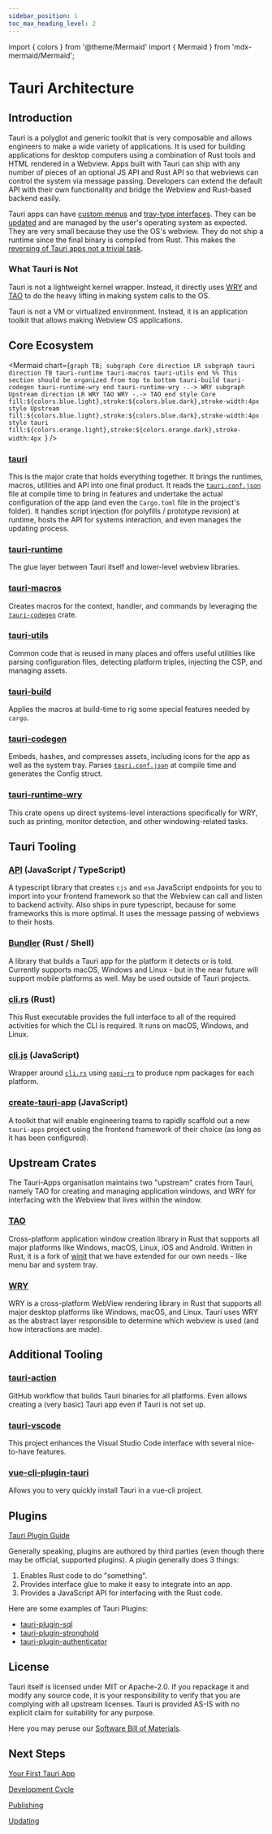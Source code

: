 ```yaml
---
sidebar_position: 1
toc_max_heading_level: 2
---
```


import { colors } from '@theme/Mermaid'
import { Mermaid } from 'mdx-mermaid/Mermaid';

# Tauri Architecture

## Introduction

Tauri is a polyglot and generic toolkit that is very composable and allows engineers to make a wide variety of applications. It is used for building applications for desktop computers using a combination of Rust tools and HTML rendered in a Webview. Apps built with Tauri can ship with any number of pieces of an optional JS API and Rust API so that webviews can control the system via message passing. Developers can extend the default API with their own functionality and bridge the Webview and Rust-based backend easily.

Tauri apps can have [custom menus](../../guides/features/menu.md) and [tray-type interfaces](../../guides/features/system-tray.md). They can be [updated](../../guides/distribution/updater.md) and are managed by the user's operating system as expected. They are very small because they use the OS's webview. They do not ship a runtime since the final binary is compiled from Rust. This makes the [reversing of Tauri apps not a trivial task](./security.md).

### What Tauri is Not

Tauri is not a lightweight kernel wrapper. Instead, it directly uses [WRY](#wry) and [TAO](#tao) to do the heavy lifting in making system calls to the OS.

Tauri is not a VM or virtualized environment. Instead, it is an application toolkit that allows making Webview OS applications.

## Core Ecosystem

<!-- prettier-ignore-start -->

<Mermaid chart={`graph TB;
    subgraph Core
    direction LR
    subgraph tauri
    direction TB
    tauri-runtime
    tauri-macros
    tauri-utils
    end
    %% This section should be organized from top to bottom
    tauri-build
    tauri-codegen
    tauri-runtime-wry
    end
    tauri-runtime-wry -.-> WRY
    subgraph Upstream
    direction LR
    WRY
    TAO
    WRY -.-> TAO
    end
    style Core fill:${colors.blue.light},stroke:${colors.blue.dark},stroke-width:4px
    style Upstream fill:${colors.blue.light},stroke:${colors.blue.dark},stroke-width:4px
    style tauri fill:${colors.orange.light},stroke:${colors.orange.dark},stroke-width:4px
`} />

<!-- prettier-ignore-end -->

### [tauri](https://github.com/tauri-apps/tauri/tree/dev/core/tauri)

This is the major crate that holds everything together. It brings the runtimes, macros, utilities and API into one final product. It reads the [`tauri.conf.json`](../../api/config.md) file at compile time to bring in features and undertake the actual configuration of the app (and even the `Cargo.toml` file in the project's folder). It handles script injection (for polyfills / prototype revision) at runtime, hosts the API for systems interaction, and even manages the updating process.

### [tauri-runtime](https://github.com/tauri-apps/tauri/tree/dev/core/tauri-runtime)

The glue layer between Tauri itself and lower-level webview libraries.

### [tauri-macros](https://github.com/tauri-apps/tauri/tree/dev/core/tauri-macros)

Creates macros for the context, handler, and commands by leveraging the [`tauri-codegen`](https://github.com/tauri-apps/tauri/tree/dev/core/tauri-codegen) crate.

### [tauri-utils](https://github.com/tauri-apps/tauri/tree/dev/core/tauri-utils)

Common code that is reused in many places and offers useful utilities like parsing configuration files, detecting platform triples, injecting the CSP, and managing assets.

### [tauri-build](https://github.com/tauri-apps/tauri/tree/dev/core/tauri-build)

Applies the macros at build-time to rig some special features needed by `cargo`.

### [tauri-codegen](https://github.com/tauri-apps/tauri/tree/dev/core/tauri-codegen)

Embeds, hashes, and compresses assets, including icons for the app as well as the system tray. Parses [`tauri.conf.json`](../../api/config.md) at compile time and generates the Config struct.

### [tauri-runtime-wry](https://github.com/tauri-apps/tauri/tree/dev/core/tauri-runtime-wry)

This crate opens up direct systems-level interactions specifically for WRY, such as printing, monitor detection, and other windowing-related tasks.

## Tauri Tooling

### [API](https://github.com/tauri-apps/tauri/tree/dev/tooling/api) (JavaScript / TypeScript)

A typescript library that creates `cjs` and `esm` JavaScript endpoints for you to import into your frontend framework so that the Webview can call and listen to backend activity. Also ships in pure typescript, because for some frameworks this is more optimal. It uses the message passing of webviews to their hosts.

### [Bundler](https://github.com/tauri-apps/tauri/tree/dev/tooling/bundler) (Rust / Shell)

A library that builds a Tauri app for the platform it detects or is told. Currently supports macOS, Windows and Linux - but in the near future will support mobile platforms as well. May be used outside of Tauri projects.

### [cli.rs](https://github.com/tauri-apps/tauri/tree/dev/tooling/cli) (Rust)

This Rust executable provides the full interface to all of the required activities for which the CLI is required. It runs on macOS, Windows, and Linux.

### [cli.js](https://github.com/tauri-apps/tauri/tree/dev/tooling/cli/node) (JavaScript)

Wrapper around [`cli.rs`](https://github.com/tauri-apps/tauri/blob/dev/tooling/cli) using [`napi-rs`](https://github.com/napi-rs/napi-rs) to produce npm packages for each platform.

### [create-tauri-app](https://github.com/tauri-apps/create-tauri-app) (JavaScript)

A toolkit that will enable engineering teams to rapidly scaffold out a new `tauri-apps` project using the frontend framework of their choice (as long as it has been configured).

## Upstream Crates

The Tauri-Apps organisation maintains two "upstream" crates from Tauri, namely TAO for creating and managing application windows, and WRY for interfacing with the Webview that lives within the window.

### [TAO](https://github.com/tauri-apps/tao)

Cross-platform application window creation library in Rust that supports all major platforms like Windows, macOS, Linux, iOS and Android. Written in Rust, it is a fork of [winit](https://github.com/rust-windowing/winit) that we have extended for our own needs - like menu bar and system tray.

### [WRY](https://github.com/tauri-apps/wry)

WRY is a cross-platform WebView rendering library in Rust that supports all major desktop platforms like Windows, macOS, and Linux.
Tauri uses WRY as the abstract layer responsible to determine which webview is used (and how interactions are made).

## Additional Tooling

### [tauri-action](https://github.com/tauri-apps/tauri-action)

GitHub workflow that builds Tauri binaries for all platforms. Even allows creating a (very basic) Tauri app even if Tauri is not set up.

### [tauri-vscode](https://github.com/tauri-apps/tauri-vscode)

This project enhances the Visual Studio Code interface with several nice-to-have features.

### [vue-cli-plugin-tauri](https://github.com/tauri-apps/vue-cli-plugin-tauri)

Allows you to very quickly install Tauri in a vue-cli project.

## Plugins

[Tauri Plugin Guide](../../guides/features/plugin.md)

Generally speaking, plugins are authored by third parties (even though there may be official, supported plugins). A plugin generally does 3 things:

1. Enables Rust code to do "something".
2. Provides interface glue to make it easy to integrate into an app.
3. Provides a JavaScript API for interfacing with the Rust code.

Here are some examples of Tauri Plugins:

- [tauri-plugin-sql](https://github.com/tauri-apps/tauri-plugin-sql)
- [tauri-plugin-stronghold](https://github.com/tauri-apps/tauri-plugin-stronghold)
- [tauri-plugin-authenticator](https://github.com/tauri-apps/tauri-plugin-authenticator)

## License

Tauri itself is licensed under MIT or Apache-2.0. If you repackage it and modify any source code, it is your responsibility to verify that you are complying with all upstream licenses. Tauri is provided AS-IS with no explicit claim for suitability for any purpose.

Here you may peruse our [Software Bill of Materials](https://app.fossa.com/projects/git%2Bgithub.com%2Ftauri-apps%2Ftauri).

## Next Steps

[Your First Tauri App](../../guides/getting-started/setup/README.mdx)

[Development Cycle](../../guides/development/development-cycle.md)

[Publishing](../../guides/distribution/publishing.md)

[Updating](../../guides/distribution/updater.md)
